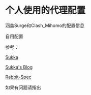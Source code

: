 # 个人使用的代理配置

涵盖Surge和Clash_Mihomo的配置信息

自用配置

参考：

[Sukka](https://github.com/SukkaW/Surge)

[Sukka's Blog](https://blog.skk.moe/post/i-have-my-unique-surge-setup)

[Rabbit-Spec](https://github.com/Rabbit-Spec/Clash/blob/Master/Yaml/Clash_Pro.yaml)


如果有问题请指出
